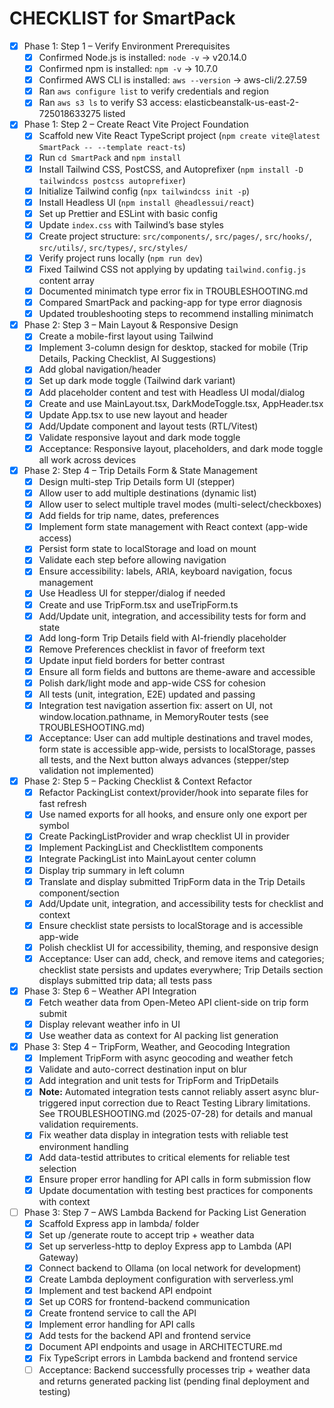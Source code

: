 <!--
This file tracks features, milestones, and tasks for SmartPack. Check off items as you go.
Keep this comment at the top; do not overwrite or remove it when updating the document.

How to update: Update this doc whenever you start, complete, or change a feature, milestone, or task. Review after every major commit or release.
-->

# CHECKLIST for SmartPack

<!-- Features, milestones, and tasks (check off as you go) -->

- [x] Phase 1: Step 1 – Verify Environment Prerequisites
  - [x] Confirmed Node.js is installed: `node -v` → v20.14.0
  - [x] Confirmed npm is installed: `npm -v` → 10.7.0
  - [x] Confirmed AWS CLI is installed: `aws --version` → aws-cli/2.27.59
  - [x] Ran `aws configure list` to verify credentials and region
  - [x] Ran `aws s3 ls` to verify S3 access: elasticbeanstalk-us-east-2-725018633275 listed
- [x] Phase 1: Step 2 – Create React Vite Project Foundation
  - [x] Scaffold new Vite React TypeScript project (`npm create vite@latest SmartPack -- --template react-ts`)
  - [x] Run `cd SmartPack` and `npm install`
  - [x] Install Tailwind CSS, PostCSS, and Autoprefixer (`npm install -D tailwindcss postcss autoprefixer`)
  - [x] Initialize Tailwind config (`npx tailwindcss init -p`)
  - [x] Install Headless UI (`npm install @headlessui/react`)
  - [x] Set up Prettier and ESLint with basic config
  - [x] Update `index.css` with Tailwind’s base styles
  - [x] Create project structure: `src/components/`, `src/pages/`, `src/hooks/`, `src/utils/`, `src/types/`, `src/styles/`
  - [x] Verify project runs locally (`npm run dev`)
  - [x] Fixed Tailwind CSS not applying by updating `tailwind.config.js` content array
  - [x] Documented minimatch type error fix in TROUBLESHOOTING.md
  - [x] Compared SmartPack and packing-app for type error diagnosis
  - [x] Updated troubleshooting steps to recommend installing minimatch
- [x] Phase 2: Step 3 – Main Layout & Responsive Design
  - [x] Create a mobile-first layout using Tailwind
  - [x] Implement 3-column design for desktop, stacked for mobile (Trip Details, Packing Checklist, AI Suggestions)
  - [x] Add global navigation/header
  - [x] Set up dark mode toggle (Tailwind dark variant)
  - [x] Add placeholder content and test with Headless UI modal/dialog
  - [x] Create and use MainLayout.tsx, DarkModeToggle.tsx, AppHeader.tsx
  - [x] Update App.tsx to use new layout and header
  - [x] Add/Update component and layout tests (RTL/Vitest)
  - [x] Validate responsive layout and dark mode toggle
  - [x] Acceptance: Responsive layout, placeholders, and dark mode toggle all work across devices
- [x] Phase 2: Step 4 – Trip Details Form & State Management
  - [x] Design multi-step Trip Details form UI (stepper) <!-- skipped: decided not to build this feature -->
  - [x] Allow user to add multiple destinations (dynamic list)
  - [x] Allow user to select multiple travel modes (multi-select/checkboxes)
  - [x] Add fields for trip name, dates, preferences
  - [x] Implement form state management with React context (app-wide access)
  - [x] Persist form state to localStorage and load on mount
  - [x] Validate each step before allowing navigation <!-- skipped: stepper not implemented, single-form validation enforced instead -->
  - [x] Ensure accessibility: labels, ARIA, keyboard navigation, focus management
  - [x] Use Headless UI for stepper/dialog if needed
  - [x] Create and use TripForm.tsx and useTripForm.ts
  - [x] Add/Update unit, integration, and accessibility tests for form and state
  - [x] Add long-form Trip Details field with AI-friendly placeholder
  - [x] Remove Preferences checklist in favor of freeform text
  - [x] Update input field borders for better contrast
  - [x] Ensure all form fields and buttons are theme-aware and accessible
  - [x] Polish dark/light mode and app-wide CSS for cohesion
  - [x] All tests (unit, integration, E2E) updated and passing
  - [x] Integration test navigation assertion fix: assert on UI, not window.location.pathname, in MemoryRouter tests (see TROUBLESHOOTING.md)
  - [x] Acceptance: User can add multiple destinations and travel modes, form state is accessible app-wide, persists to localStorage, passes all tests, and the Next button always advances (stepper/step validation not implemented)
- [x] Phase 2: Step 5 – Packing Checklist & Context Refactor
  - [x] Refactor PackingList context/provider/hook into separate files for fast refresh
  - [x] Use named exports for all hooks, and ensure only one export per symbol
  - [x] Create PackingListProvider and wrap checklist UI in provider
  - [x] Implement PackingList and ChecklistItem components
  - [x] Integrate PackingList into MainLayout center column
  - [x] Display trip summary in left column
  - [x] Translate and display submitted TripForm data in the Trip Details component/section
  - [x] Add/Update unit, integration, and accessibility tests for checklist and context
  - [x] Ensure checklist state persists to localStorage and is accessible app-wide
  - [x] Polish checklist UI for accessibility, theming, and responsive design
  - [x] Acceptance: User can add, check, and remove items and categories; checklist state persists and updates everywhere; Trip Details section displays submitted trip data; all tests pass
- [x] Phase 3: Step 6 – Weather API Integration
  - [x] Fetch weather data from Open-Meteo API client-side on trip form submit
  - [x] Display relevant weather info in UI
  - [x] Use weather data as context for AI packing list generation
- [x] Phase 3: Step 4 – TripForm, Weather, and Geocoding Integration
  - [x] Implement TripForm with async geocoding and weather fetch
  - [x] Validate and auto-correct destination input on blur
  - [x] Add integration and unit tests for TripForm and TripDetails
  - [x] **Note:** Automated integration tests cannot reliably assert async blur-triggered input correction due to React Testing Library limitations. See TROUBLESHOOTING.md (2025-07-28) for details and manual validation requirements.
  - [x] Fix weather data display in integration tests with reliable test environment handling
  - [x] Add data-testid attributes to critical elements for reliable test selection
  - [x] Ensure proper error handling for API calls in form submission flow
  - [x] Update documentation with testing best practices for components with context
- [ ] Phase 3: Step 7 – AWS Lambda Backend for Packing List Generation
  - [x] Scaffold Express app in lambda/ folder
  - [x] Set up /generate route to accept trip + weather data
  - [x] Set up serverless-http to deploy Express app to Lambda (API Gateway)
  - [x] Connect backend to Ollama (on local network for development)
  - [x] Create Lambda deployment configuration with serverless.yml
  - [x] Implement and test backend API endpoint
  - [x] Set up CORS for frontend-backend communication
  - [x] Create frontend service to call the API
  - [x] Implement error handling for API calls
  - [x] Add tests for the backend API and frontend service
  - [x] Document API endpoints and usage in ARCHITECTURE.md
  - [x] Fix TypeScript errors in Lambda backend and frontend service
  - [ ] Acceptance: Backend successfully processes trip + weather data and returns generated packing list (pending final deployment and testing)
